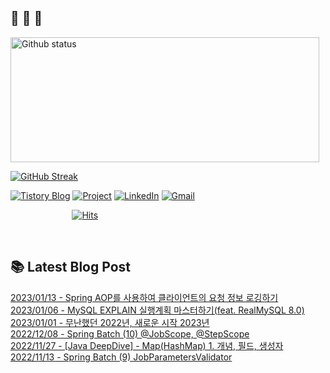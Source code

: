  ## 🐔 🐝 🐜

<div>
  
  <img width="494" height="200" alt="Github status" src="https://github-readme-stats.vercel.app/api?username=JuHyun419&count_private=true&theme=radical">
  
  [![GitHub Streak](https://github-readme-streak-stats.herokuapp.com/?user=JuHyun419&theme=dark)](https://github.com/JuHyun419)
  
</div>  

<div>
  
  [![Tistory Blog](http://img.shields.io/badge/-Tistory%20Blog-blue?style=flat&logo=Blogger&link=https://zzang9ha.tistory.com/)](https://zzang9ha.tistory.com/) 
  [![Project](http://img.shields.io/badge/-Project-ff69b4?style=flat&logo=github&link=https://github.com/YAPP-19th/Web-Team-2-Backend)](https://github.com/YAPP-19th/Web-Team-2-Backend) 
  [![LinkedIn](https://img.shields.io/badge/-LinkedIn-0077b5?style=flat-square&logo=linkedin&logoColor=white&link=https://www.linkedin.com/in/juhyun-lee-87176a19b/)](https://www.linkedin.com/in/juhyun-lee-87176a19b/)
  [![Gmail](http://img.shields.io/badge/Gmail-important?style=flat&logo=Gmail&link=mailto:zzang9haha@gmail.com)](mailto:zzang9haha@gmail.com) 

</div>

<div>
 
&nbsp;&nbsp;&nbsp;&nbsp;&nbsp;&nbsp;&nbsp;&nbsp;&nbsp;&nbsp;&nbsp;&nbsp;&nbsp;&nbsp;&nbsp;&nbsp;&nbsp;&nbsp;&nbsp;&nbsp;&nbsp;&nbsp;&nbsp;&nbsp; [![Hits](https://hits.seeyoufarm.com/api/count/incr/badge.svg?url=https%3A%2F%2Fgithub.com%2FJuHyun419&count_bg=%2379C83D&title_bg=%23555555&icon=&icon_color=%23E7E7E7&title=hits&edge_flat=false)](https://hits.seeyoufarm.com)
 
</div>
 
<br>
 
## 📚 Latest Blog Post

[2023/01/13 - Spring AOP를 사용하여 클라이언트의 요청 정보 로깅하기](https://zzang9ha.tistory.com/437) <br/>
[2023/01/06 - MySQL EXPLAIN 실행계획 마스터하기(feat. RealMySQL 8.0)](https://zzang9ha.tistory.com/436) <br/>
[2023/01/01 - 무난했던 2022년, 새로운 시작 2023년](https://zzang9ha.tistory.com/435) <br/>
[2022/12/08 - Spring Batch (10) @JobScope,  @StepScope](https://zzang9ha.tistory.com/434) <br/>
[2022/11/27 - [Java DeepDive] - Map(HashMap) 1. 개념, 필드, 생성자](https://zzang9ha.tistory.com/433) <br/>
[2022/11/13 - Spring Batch (9) JobParametersValidator](https://zzang9ha.tistory.com/432) <br/>
